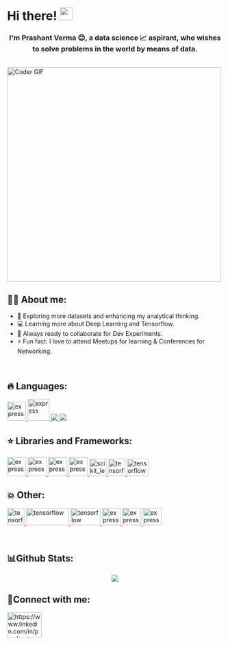 <!--
**prashver/prashver** is a ✨ _special_ ✨ repository because its `README.md` (this file) appears on your GitHub profile.

Here are some ideas to get you started:

- 🔭 I’m currently working on ...
- 🌱 I’m currently learning ...
- 👯 I’m looking to collaborate on ...
- 🤔 I’m looking for help with ...
- 💬 Ask me about ...
- 📫 How to reach me: ...
- 😄 Pronouns: ...
- ⚡ Fun fact: ...
-->


<h1>Hi there! <img src="https://user-images.githubusercontent.com/42378118/110234147-e3259600-7f4e-11eb-95be-0c4047144dea.gif" width="30"></h1>
<h3><div align="center">I'm Prashant Verma 😊, a data science 📈 aspirant, who wishes to solve problems in the world by means of data.</div></h3><br>

<img src="https://cdn.dribbble.com/users/1292677/screenshots/6139167/media/fcf7fd0c619bb87706533079240915f3.gif" alt="Coder GIF" width="500" >

##  👨‍🎓 About me:
- 🔭 Exploring more datasets and enhancing my analytical thinking.
- 💻 Learning more about Deep Learning and Tensorflow.
- 🚀 Always ready to collaborate for Dev Experiments.
- ⚡ Fun fact: I love to attend Meetups for learning & Conferences for Networking.<br>
</br>

## 🔥 Languages:
<p align="left"> 
    <a href="https://www.cprogramming.com/" target="_blank"> <img src="https://img.icons8.com/color/452/c-programming.png" alt="express" width="44" height="44"/> </a>
    <a href="https://isocpp.org/" target="_blank"> <img src="https://encrypted-tbn0.gstatic.com/images?q=tbn:ANd9GcT2KysS-Fj-RgPNEg0XK_6GJINJS-mf8f6zSxcZID9U7xsVTZPkPVtAqfY5E3kd0nTJnb0&usqp=CAU" alt="express" width="51" height="51" /> </a>  
    <a href="https://www.python.org" target="_blank"> <img src="https://img.icons8.com/color/48/000000/python.png"/> </a>  
    <a style="padding-right:8px;" href="https://www.mysql.com/" target="_blank"> <img src="https://img.icons8.com/fluent/50/000000/mysql-logo.png"/> </a> 
</p>
   
  ## ⭐️ Libraries and Frameworks:
<p align="left"> 
    <a href="https://numpy.org/" target="_blank"> <img src="https://encrypted-tbn0.gstatic.com/images?q=tbn:ANd9GcS2JRr92k_oDy42tMe3RPwfU0r_5Rk_S2jwlU2WphT94jFMCRCbjASEZ7j1wbD2CPOzx6w&usqp=CAU" alt="express" width="44" height="44" / > </a>
    <a href="https://pandas.pydata.org/" target="_blank"> <img src="https://pandas.pydata.org/static/img/pandas_mark.svg" alt="express" width="44" height="44"/> </a>
    <a href="https://matplotlib.org/" target="_blank"> <img src="https://static.javatpoint.com/tutorial/matplotlib/images/matplotlib-tutorial.png" alt="express" width="44" height="44"/> </a>
    <a href="https://seaborn.pydata.org/" target="_blank"> <img src="https://pbs.twimg.com/media/EhGuwXWXgAEERcn.png" alt="express" width="44" height="44"/> </a> 
    <a href="https://scikit-learn.org/" target="_blank"> <img src="https://upload.wikimedia.org/wikipedia/commons/0/05/Scikit_learn_logo_small.svg" alt="scikit_learn" width="40" height="40"/> </a>  
    <a href="https://www.tensorflow.org" target="_blank"> <img src="https://www.vectorlogo.zone/logos/tensorflow/tensorflow-icon.svg" alt="tensorflow" width="40" height="40"/> </a> 
    <a href="https://docs.djangoproject.com/en/4.0/" target="_blank"> <img src="https://static.djangoproject.com/img/logos/django-logo-negative.png" alt="tensorflow" width="50" height="40"/> </a>
</p>

  
   ##  💥  Other:
<p align="left"> 
    <a href="https://support.microsoft.com/en-us/excel" target="_blank"> <img src="https://img-prod-cms-rt-microsoft-com.akamaized.net/cms/api/am/imageFileData/RE4qv5D?ver=6b44&q=100&h=75&w=75&b=%23FFFFFFFF&aim=true" alt="tensorflow" width="40" height="40"/> </a>
    <a href="https://help.tableau.com/current/pro/desktop/en-us/gettingstarted_overview.htm" target="_blank"> <img src="https://help.tableau.com/current/pro/desktop/en-us/Resources/tableau-logo.png" alt="tensorflow" width="100" height="40"/> </a>
    <a href="https://git-scm.com/doc" target="_blank"> <img src="https://git-scm.com/images/logo@2x.png" alt="tensorflow" width="70" height="40"/> </a>
    <a href="https://www.spyder-ide.org/" target="_blank"> <img src="https://encrypted-tbn0.gstatic.com/images?q=tbn:ANd9GcRG4nmLnUDqDJMNYnvoIw2LrMP67vPbDNngRztSxwDftPQ7Hjk6gtHYIOwjQuCU0CILeT8&usqp=CAU" alt="express" width="43" height="40" /> </a>
    <a href="https://jupyter.org/" target="_blank"> <img src="https://encrypted-tbn0.gstatic.com/images?q=tbn:ANd9GcRTQfO8XdRaElU-oiMX4jJFWjNO56ihBj8vLWl-8tZR0xFr4LL4nfzfXWLVCFeOjsGAZF4&usqp=CAU" alt="express" width="44" height="40"/> </a> 
  <a href="https://colab.research.google.com/notebooks/intro.ipynb?utm_source=scs-index#recent=true" target="_blank"> <img src="https://miro.medium.com/max/1042/1*L2u_koKpa1lcjvB8DEDHsg.jpeg" alt="express" width="44" height="40"/> </a>
</p>
</br>

## 📊Github Stats:
<div align="center"><img src="https://github-readme-stats.vercel.app/api?username=prashver&theme=great-gatsby&show_icons=true" align="center" /></div>

## 🤝Connect with me:
<a href="https://www.linkedin.com/in/prashant-verma-hbti/" target="blank"><img align="center" src="https://upload.wikimedia.org/wikipedia/commons/0/01/LinkedIn_Logo.svg" alt="https://www.linkedin.com/in/prashant-verma-hbtu" height="60" width="80" /></a>


